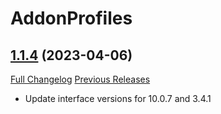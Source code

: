 # AddonProfiles

## [1.1.4](https://github.com/syndenbock/AddonProfiles/tree/1.1.4) (2023-04-06)
[Full Changelog](https://github.com/syndenbock/AddonProfiles/commits/1.1.4) [Previous Releases](https://github.com/syndenbock/AddonProfiles/releases)

- Update interface versions for 10.0.7 and 3.4.1  
